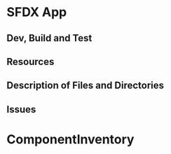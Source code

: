 # SFDX  App

## Dev, Build and Test


## Resources


## Description of Files and Directories


## Issues


# ComponentInventory
